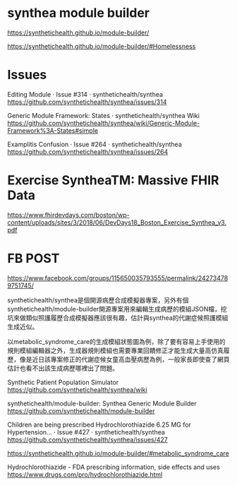 
# synthea module builder

https://synthetichealth.github.io/module-builder/

https://synthetichealth.github.io/module-builder/#Homelessness


# Issues

Editing Module · Issue #314 · synthetichealth/synthea https://github.com/synthetichealth/synthea/issues/314

Generic Module Framework: States · synthetichealth/synthea Wiki https://github.com/synthetichealth/synthea/wiki/Generic-Module-Framework%3A-States#simple

Examplitis Confusion · Issue #264 · synthetichealth/synthea https://github.com/synthetichealth/synthea/issues/264

# Exercise SyntheaTM: Massive FHIR Data

https://www.fhirdevdays.com/boston/wp-content/uploads/sites/3/2018/06/DevDays18_Boston_Exercise_Synthea_v3.pdf

# FB POST

https://www.facebook.com/groups/115650035793555/permalink/242734789751745/

synthetichealth/synthea是個開源病歷合成模擬器專案，另外有個synthetichealth/module-builder開源專案用來編輯生成病歷的模組JSON檔，挖坑來做類似照護履歷合成模擬器應該很有趣，估計與synthea的代謝症候照護模組生成近似。

以metabolic_syndrome_care的生成模組狀態圖為例，除了要有容易上手使用的規則模組編輯器之外，生成器規則模組也需要專業回饋修正才能生成大量高仿真履歷，像是近日該專案修正的代謝症候女童高血壓病歷為例，一般家長即使查了網頁估計也看不出該生成病歷哪裡出了問題。

Synthetic Patient Population Simulator 
 https://github.com/synthetichealth/synthea/wiki

synthetichealth/module-builder: Synthea Generic Module Builder 
 https://github.com/synthetichealth/module-builder

Children are being prescribed Hydrochlorothiazide 6.25 MG for Hypertension... · Issue #427 · synthetichealth/synthea https://github.com/synthetichealth/synthea/issues/427

https://synthetichealth.github.io/module-builder/#metabolic_syndrome_care

Hydrochlorothiazide - FDA prescribing information, side effects and uses https://www.drugs.com/pro/hydrochlorothiazide.html